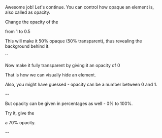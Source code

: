 Awesome job! Let's continue. You can control how opaque an element is, also called as opacity.

Change the opacity of the <div> from 1 to 0.5

This will make it 50% opaque (50% transparent), thus revealing the background behind it.

``

Now make it fully transparent by giving it an opacity of 0

That is how we can visually hide an element.

Also, you might have guessed - opacity can be a number between 0 and 1.

--

But opacity can be given in percentages as well - 0% to 100%.

Try it, give the <div> a 70% opacity.

--

